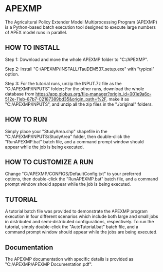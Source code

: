 # APEXMP
The Agricultural Policy Extender Model Multiprocessing Program (APEXMP) is a Python-based batch execution tool designed to execute large numbers of APEX model runs in parallel.

## HOW TO INSTALL
Step 1: Download and move the whole APEXMP folder to "C:/APEXMP".

Step 2: Install "C:/APEXMP/INSTALL/TauDEM537_setup.exe" with "typical" option.

Step 3: For the tutorial runs, unzip the INPUT.7z file as the "C:/APEXMP/INPUTS" folder; For the other runs, download the whole database from https://app.globus.org/file-manager?origin_id=001e9a6c-512e-11eb-87b7-02187389bd35&origin_path=%2F, make it as "C:/APEXMP/INPUTS", and unzip all the zip files in the "./original" folders.

## HOW TO RUN
Simply place your "StudyArea.shp" shapefile in the "C:/APEXMP/INPUTS/StudyArea" folder, then double-click the "RunAPEXMP.bat" batch file, and a command prompt window should appear while the job is being executed.

## HOW TO CUSTOMIZE A RUN
Change "C:/APEXMP/CONFIGS/DefaultConfig.txt" to your preferred options, then double-click the "RunAPEXMP.bat" batch file, and a command prompt window should appear while the job is being executed.

## TUTORIAL
A tutorial batch file was provided to demonstrate the APEXMP program execution in four different scenarios which include both large and small jobs in distributed and semi-distributed configurations, respectively. To run the tutorial, simply double-click the "AutoTutorial.bat" batch file, and a command prompt window should appear while the jobs are being executed.

## Documentation
The APEXMP documentation with specific details is provided as "C:/APEXMP/APEXMP Documentation.pdf".
